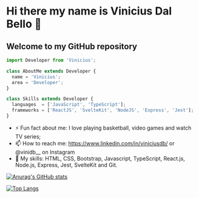 
# Hi there my name is Vinicius Dal Bello 👋
## Welcome to my GitHub repository

```js
import Developer from 'Vinicius';

class AboutMe extends Developer {
  name = 'Vinicius';
  area = 'Developer';
}

class Skills extends Developer {
  languages  = ['JavaScript', 'TypeScript'];
  frameworks = ['ReactJS', 'SvelteKit', 'NodeJS', 'Express', 'Jest'];
}
```

- ⚡ Fun fact about me: I love playing basketball, video games and watch TV series;
- 📫 How to reach me: https://www.linkedin.com/in/viniciusdb/ or @vinidb__ on Instagram
- 🔧 My skills: HTML, CSS, Bootstrap, Javascript, TypeScript, React.js, Node.js, Express, Jest, SvelteKit and Git.

[![Anurag's GitHub stats](https://github-readme-stats.vercel.app/api?username=vinidalbello)](https://github.com/anuraghazra/github-readme-stats)

[![Top Langs](https://github-readme-stats.vercel.app/api/top-langs/?username=vinidalbello)](https://github.com/anuraghazra/github-readme-stats)
